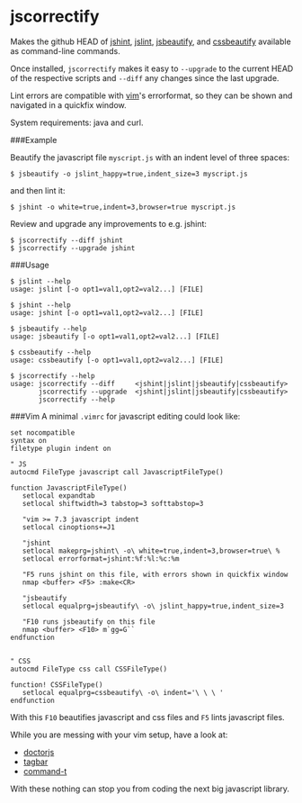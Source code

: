 # jscorrectify

Makes the github HEAD of [jshint](http://github.com/jshint/jshint), [jslint](http://github.com/douglascrockford/JSLint), [jsbeautify](http://github.com/einars/js-beautify), and [cssbeautify](https://github.com/senchalabs/cssbeautify) available as command-line commands.

Once installed, `jscorrectify` makes it easy to `--upgrade` to the current HEAD of the respective scripts and `--diff` any changes since the last upgrade.

Lint errors are compatible with [vim](http://www.vim.org)'s errorformat, so they can be shown and navigated in a quickfix window.


System requirements: java and curl.

###Example

Beautify the javascript file `myscript.js` with an indent level of three spaces:

    $ jsbeautify -o jslint_happy=true,indent_size=3 myscript.js

and then lint it:

    $ jshint -o white=true,indent=3,browser=true myscript.js


Review and upgrade any improvements to e.g. jshint:

    $ jscorrectify --diff jshint
    $ jscorrectify --upgrade jshint
    

###Usage

    $ jslint --help
    usage: jslint [-o opt1=val1,opt2=val2...] [FILE]
 
    $ jshint --help
    usage: jshint [-o opt1=val1,opt2=val2...] [FILE]
 
    $ jsbeautify --help
    usage: jsbeautify [-o opt1=val1,opt2=val2...] [FILE]

    $ cssbeautify --help
    usage: cssbeautify [-o opt1=val1,opt2=val2...] [FILE]
 
    $ jscorrectify --help
    usage: jscorrectify --diff     <jshint|jslint|jsbeautify|cssbeautify>
           jscorrectify --upgrade  <jshint|jslint|jsbeautify|cssbeautify>
           jscorrectify --help

###Vim
A minimal `.vimrc` for javascript editing could look like:

    set nocompatible
    syntax on
    filetype plugin indent on

    " JS
    autocmd FileType javascript call JavascriptFileType()

    function JavascriptFileType()
       setlocal expandtab
       setlocal shiftwidth=3 tabstop=3 softtabstop=3

       "vim >= 7.3 javascript indent
       setlocal cinoptions+=J1

       "jshint
       setlocal makeprg=jshint\ -o\ white=true,indent=3,browser=true\ %
       setlocal errorformat=jshint:%f:%l:%c:%m

       "F5 runs jshint on this file, with errors shown in quickfix window
       nmap <buffer> <F5> :make<CR>

       "jsbeautify
       setlocal equalprg=jsbeautify\ -o\ jslint_happy=true,indent_size=3

       "F10 runs jsbeautify on this file
       nmap <buffer> <F10> m`gg=G``
    endfunction


    " CSS
    autocmd FileType css call CSSFileType()

    function! CSSFileType()
       setlocal equalprg=cssbeautify\ -o\ indent='\ \ \ '
    endfunction

With this `F10` beautifies javascript and css files and `F5` lints javascript files.

While you are messing with your vim setup, have a look at:

* [doctorjs](https://github.com/mozilla/doctorjs)
* [tagbar](https://github.com/majutsushi/tagbar)
* [command-t](https://wincent.com/products/command-t)

With these nothing can stop you from coding the next big javascript library.

